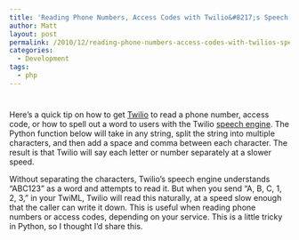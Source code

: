 ```yaml
---
title: 'Reading Phone Numbers, Access Codes with Twilio&#8217;s Speech Engine'
author: Matt
layout: post
permalink: /2010/12/reading-phone-numbers-access-codes-with-twilios-speech-engine/
categories:
  - Development
tags:
  - php
---
```

# 

Here’s a quick tip on how to get [Twilio][1] to read a phone number, access code, or how to spell out a word to users with the Twilio [speech engine][2]. The Python function below will take in any string, split the string into multiple characters, and then add a space and comma between each character. The result is that Twilio will say each letter or number separately at a slower speed.

 [1]: http://www.twilio.com
 [2]: http://www.twilio.com/docs/api/2010-04-01/twiml/say



Without separating the characters, Twilio’s speech engine understands “ABC123” as a word and attempts to read it. But when you send “A, B, C, 1, 2, 3,” in your TwiML, Twilio will read this naturally, at a speed slow enough that the caller can write it down. This is useful when reading phone numbers or access codes, depending on your service. This is a little tricky in Python, so I thought I’d share this.
